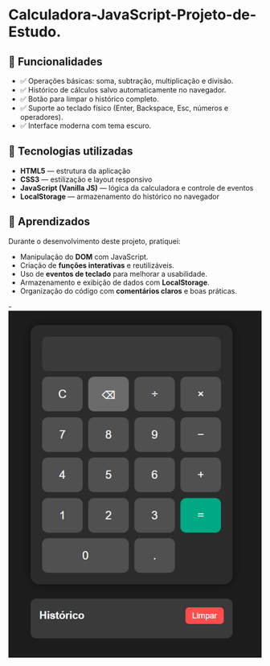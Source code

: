 # Calculadora-JavaScript-Projeto-de-Estudo.

## 🚀 Funcionalidades

- ✅ Operações básicas: soma, subtração, multiplicação e divisão.
- ✅ Histórico de cálculos salvo automaticamente no navegador.
- ✅ Botão para limpar o histórico completo.
- ✅ Suporte ao teclado físico (Enter, Backspace, Esc, números e operadores).
- ✅ Interface moderna com tema escuro.

## 🧠 Tecnologias utilizadas

- **HTML5** — estrutura da aplicação  
- **CSS3** — estilização e layout responsivo  
- **JavaScript (Vanilla JS)** — lógica da calculadora e controle de eventos  
- **LocalStorage** — armazenamento do histórico no navegador  

## 🧩 Aprendizados

Durante o desenvolvimento deste projeto, pratiquei:
- Manipulação do **DOM** com JavaScript.  
- Criação de **funções interativas** e reutilizáveis.  
- Uso de **eventos de teclado** para melhorar a usabilidade.  
- Armazenamento e exibição de dados com **LocalStorage**.  
- Organização do código com **comentários claros** e boas práticas.

-![Imagem da Calculadora](calculadora.js.png)
